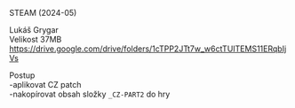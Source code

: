 STEAM (2024-05)

Lukáš Grygar
<br/>
Velikost 37MB https://drive.google.com/drive/folders/1cTPP2JTt7w_w6ctTUITEMS11ERqbIjVs

Postup
<br/>
-aplikovat CZ patch
<br/>
-nakopírovat obsah složky ```_CZ-PART2``` do hry
